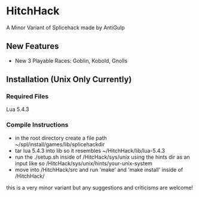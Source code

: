 # HitchHack
A Minor Variant of Splicehack made by AntiGulp

## New Features
- New 3 Playable Races: Goblin, Kobold, Gnolls

## Installation (Unix Only Currently)

### Required Files
Lua 5.4.3

### Compile Instructions
- in the root directory create a file path ~/spl/install/games/lib/splicehackdir
- tar lua 5.4.3 into lib so it resembles ~/HitchHack/lib/lua-5.4.3
- run the ./setup.sh inside of /HitcHack/sys/unix using the hints dir as an input like so /HitcHack/sys/unix/hints/your-unix-system
- move into /HitchHack/src and run 'make' and 'make install' inside of /HitchHack/

this is a very minor variant but any suggestions and criticisms are welcome! 
